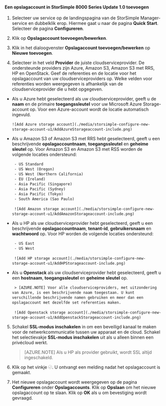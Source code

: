 <!--author=alkohli last changed: 9/17/15-->

#### Een opslagaccount in StorSimple 8000 Series Update 1.0 toevoegen

1. Selecteer uw service op de landingspagina van de StorSimple Manager-service en dubbelklik erop. Hiermee gaat u naar de pagina **Quick Start**. Selecteer de pagina **Configureren**.

2. Klik op **Opslagaccount toevoegen/bewerken**.

3. Klik in het dialoogvenster **Opslagaccount toevoegen/bewerken** op **Nieuwe toevoegen**.

4. Selecteer in het veld **Provider** de juiste cloudserviceprovider. De ondersteunde providers zijn Azure, Amazon S3, Amazon S3 met RRS, HP en OpenStack. Geef de referenties en de locatie voor het opslagaccount van uw cloudserviceproviders op. Welke velden voor referenties worden weergegeven is afhankelijk van de cloudserviceprovider die u hebt opgegeven. 
  - Als u Azure hebt geselecteerd als uw cloudserviceprovider, geeft u de **naam** en de primaire **toegangssleutel** voor uw Microsoft Azure Storage-account op. Voor een Azure-account wordt de locatie automatisch ingevuld.

        ![Add Azure storage account](./media/storsimple-configure-new-storage-account-u1/AddAzureStorageaccount-include.png)

 - Als u Amazon S3 of Amazon S3 met RRS hebt geselecteerd, geeft u een beschrijvende **opslagaccountnaam**, **toegangssleutel** en **geheime sleutel** op. Voor Amazon S3 en Amazon S3 met RSS worden de volgende locaties ondersteund:

        - US Standard
        - US West (Oregon)
        - US West (Northern California)
        - EU (Ireland)
        - Asia Pacific (Singapore)
        - Asia Pacific (Sydney)
        - Asia Pacific (Tokyo)
        - South America (Sao Paulo)

        ![Add Amazon storage account](./media/storsimple-configure-new-storage-account-u1/AddAmazonStorageaccount-include.png)
            
 - Als u HP als uw cloudserviceprovider hebt geselecteerd, geeft u een beschrijvende **opslagaccountnaam**, **tenant-id**, **gebruikersnaam** en **wachtwoord** op. Voor HP worden de volgende locaties ondersteund:

        - US East
        - US West
      
        ![Add HP storage account](./media/storsimple-configure-new-storage-account-u1/AddHPStorageaccount-include.png)
            
 - Als u **Openstack** als uw cloudserviceprovider hebt geselecteerd, geeft u een **hostnaam**, **toegangssleutel** en **geheime sleutel** op.

        > [AZURE.NOTE] Voor alle cloudserviceproviders, met uitzondering van Azure, is een beschrijvende naam toegestaan. U kunt verschillende beschrijvende namen gebruiken en meer dan een opslagaccount met dezelfde set referenties maken.

        ![Add Openstack storage account](./media/storsimple-configure-new-storage-account-u1/AddOpenstackStorageaccount-include.png)

5. Schakel **SSL-modus inschakelen** in om een beveiligd kanaal te maken voor de netwerkcommunicatie tussen uw apparaat en de cloud. Schakel het selectievakje **SSL-modus inschakelen** uit als u alleen binnen een privécloud werkt.

      > [AZURE.NOTE] Als u HP als provider gebruikt, wordt SSL altijd ingeschakeld.
        
6. Klik op het vinkje ![vinkje](./media/storsimple-configure-new-storage-account/HCS_CheckIcon-include.png). U ontvangt een melding nadat het opslagaccount is gemaakt.

7. Het nieuwe opslagaccount wordt weergegeven op de pagina **Configureren** onder **Opslagaccounts**. Klik op **Opslaan** om het nieuwe opslagaccount op te slaan. Klik op **OK** als u om bevestiging wordt gevraagd.


<!--HONumber=Sep16_HO3-->


